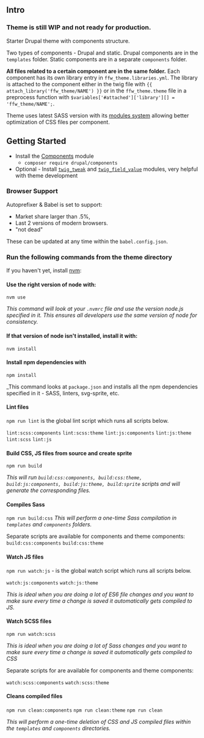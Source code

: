 ## Intro
### **Theme is still WIP and not ready for production.**

Starter Drupal theme with components structure.

Two types of components - Drupal and static.
Drupal components are in the `templates` folder. Static components are in a separate `components` folder.

**All files related to a certain component are in the same folder.** Each component has its own library entry in `ffw_theme.libraries.yml`. The library is attached to the component either in the twig file with `{{ attach_library('ffw_theme/NAME') }}` or in the `ffw_theme.theme` file in a preprocess function with `$variables['#attached']['library'][] = 'ffw_theme/NAME';`.

Theme uses latest SASS version with its [modules system](https://sass-lang.com/blog/the-module-system-is-launched) allowing better optimization of CSS files per component.

## Getting Started

- Install the [Components](https://www.drupal.org/project/components) module
	-  `composer require drupal/components`
- Optional - Install [`twig_tweak`](https://www.drupal.org/project/twig_tweak) and [`twig_field_value`](https://www.drupal.org/project/twig_field_value) modules, very helpful with theme development


### Browser Support
Autoprefixer & Babel is set to support:
* Market share larger than .5%,
* Last 2 versions of modern browsers.
* "not dead"

These can be updated at any time within the `babel.config.json`.

### Run the following commands from the theme directory
If you haven't yet, install [nvm](https://github.com/creationix/nvm):

#### Use the right version of node with:
`nvm use`

_This command will look at your `.nvmrc` file and use the version node.js specified in it. This ensures all developers use the same version of node for consistency._


#### If that version of node isn't installed, install it with:
`nvm install`

#### Install npm dependencies with
`npm install`


_This command looks at `package.json` and installs all the npm dependencies specified in it - SASS, linters, svg-sprite, etc.



#### Lint files
`npm run lint` is the global lint script which runs all scripts below.

`lint:scss:components`
`lint:scss:theme`
`lint:js:components`
`lint:js:theme`
`lint:scss`
`lint:js`

#### Build CSS, JS files from source and create sprite
`npm run build`

_This will run `build:css:components, build:css:theme, build:js:components, build:js:theme, build:sprite` scripts and will generate the corresponding files._


#### Compiles Sass
`npm run build:css`
_This will perform a one-time Sass compilation in `templates` and `components` folders._


Separate scripts are available for components and theme components:
`build:css:components`
`build:css:theme`

#### Watch JS files
`npm run watch:js` - is the global watch script which runs all scripts below.

`watch:js:components`
`watch:js:theme`

_This is ideal when you are doing a lot of ES6 file changes and you want to make sure every time a change is saved it automatically gets compiled to JS._

#### Watch SCSS files
`npm run watch:scss`

_This is ideal when you are doing a lot of Sass changes and you want to make sure every time a change is saved it automatically gets compiled to CSS_

Separate scripts for are available for components and theme components:

`watch:scss:components`
`watch:scss:theme`

#### Cleans compiled files

`npm run clean:components`
`npm run clean:theme`
`npm run clean`

_This will perform a one-time deletion of CSS and JS compiled files within the `templates` and `components` directories._
